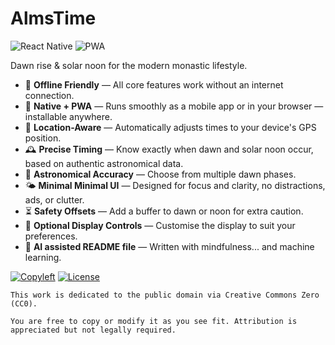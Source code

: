 # AlmsTime

![React Native](https://img.shields.io/badge/React_Native-%2320232a.svg?logo=react&logoColor=%2361DAFB&style=for-the-badge) ![PWA](https://img.shields.io/badge/PWA-yellow?style=for-the-badge&logo=pwa)

Dawn rise & solar noon for the modern monastic lifestyle.

- 📡 **Offline Friendly** — All core features work without an internet connection.
- 📱 **Native + PWA**  — Runs smoothly as a mobile app or in your browser — installable anywhere.
- 📍 **Location-Aware** — Automatically adjusts times to your device's GPS position.
- 🕰️ **Precise Timing** — Know exactly when dawn and solar noon occur, based on authentic astronomical data.
- 🔭 **Astronomical Accuracy** — Choose from multiple dawn phases.
- 🌤️ **Minimal Minimal UI** — Designed for focus and clarity, no distractions, ads, or clutter.
- ⏳ **Safety Offsets** — Add a buffer to dawn or noon for extra caution.
- 🔕 **Optional Display Controls** — Customise the display to suit your preferences.
- 🤖 **AI assisted README file** — Written with mindfulness... and machine learning.

[![Copyleft](https://img.shields.io/badge/copyleft-benmneb-important?style=for-the-badge)](https://github.com/benmneb) [![License](https://img.shields.io/badge/license-CC0%201.0-informational?style=for-the-badge)](https://creativecommons.org/publicdomain/zero/1.0/)

    This work is dedicated to the public domain via Creative Commons Zero (CC0).

    You are free to copy or modify it as you see fit. Attribution is appreciated but not legally required.
